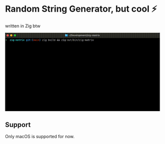 # Random String Generator, but cool ⚡️

written in Zig btw

![demo](./matrix-string-generator-preview.gif)

## Support

Only macOS is supported for now.